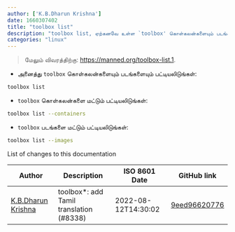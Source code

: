 ```yaml
---
author: ['K.B.Dharun Krishna']
date: 1660307402
title: "toolbox list"
description: "toolbox list, ஏற்கனவே உள்ள `toolbox' கொள்கலன்களையும் படங்களையும் பட்டியலிடுங்கள்."
categories: "linux"
---
```

> மேலும் விவரத்திற்கு: <https://manned.org/toolbox-list.1>.

- அனைத்து `toolbox` கொள்கலன்களையும் படங்களையும் பட்டியலிடுங்கள்:

```bash
toolbox list
```

- `toolbox` கொள்கலன்களை மட்டும் பட்டியலிடுங்கள்:

```bash
toolbox list --containers
```

- `toolbox` படங்களை மட்டும் பட்டியலிடுங்கள்:

```bash
toolbox list --images
```
List of changes to this documentation


Author | Description | ISO 8601 Date | GitHub link
------|-----|-----|-----
[K.B.Dharun Krishna](mailto:kbdharunkrishna@gmail.com) | toolbox*: add Tamil translation (#8338) | 2022-08-12T14:30:02 | [9eed96620776](https://github.com/tldr-pages/tldr/commit/9eed96620776be57b639c8afe583e620ba77b331)


